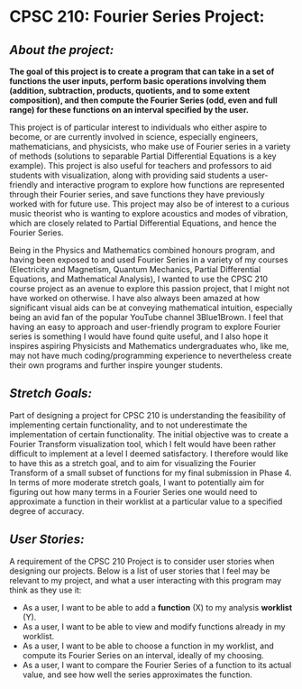 # CPSC 210: Fourier Series Project:

## *About the project:*
**The goal of this project is to create a program that can take in a set of functions the user inputs, perform basic
operations involving them (addition, subtraction, products, quotients, and to some extent composition), and then
compute the Fourier Series (odd, even and full range) for these functions on an interval specified by the user.**

This project is of particular interest to individuals who either aspire to become, or are currently involved in
science, especially engineers, mathematicians, and physicists, who make use of Fourier series in a variety of methods
(solutions to separable Partial Differential Equations is a key example). This project is also useful for teachers and
professors to aid students with visualization, along with providing said students a user-friendly and interactive
program to explore how functions are represented through their Fourier series, and save functions they have previously
worked with for future use. This project may also be of interest to a curious music theorist who is wanting to explore
acoustics and modes of vibration, which are closely related to Partial Differential Equations, and hence the Fourier
Series.

Being in the Physics and Mathematics combined honours program, and having been exposed to and used Fourier Series in a
variety of my courses (Electricity and Magnetism, Quantum Mechanics, Partial Differential Equations, and Mathematical
Analysis), I wanted to use the CPSC 210 course project as an avenue to explore this passion project, that I might not
have worked on otherwise. I have also always been amazed at how significant visual aids can be at conveying mathematical
intuition, especially being an avid fan of the popular YouTube channel 3Blue1Brown. I feel that having an easy to
approach and user-friendly program to explore Fourier series is something I would have found quite useful, and I also
hope it inspires aspiring Physicists and Mathematics undergraduates who, like me, may not have much coding/programming
experience to nevertheless create their own programs and further inspire younger students.

## *Stretch Goals:*
Part of designing a project for CPSC 210 is understanding the feasibility of implementing certain functionality, and to
not underestimate the implementation of certain functionality. The initial objective was to create a Fourier Transform
visualization tool, which I felt would have been rather difficult to implement at a level I deemed satisfactory. I
therefore would like to have this as a stretch goal, and to aim for visualizing the Fourier Transform of a small subset
of functions for my final submission in Phase 4. In terms of more moderate stretch goals, I want to potentially aim for 
figuring out how many terms in a Fourier Series one would need to approximate a function in their worklist at a 
particular value to a specified degree of accuracy.

## *User Stories:*
A requirement of the CPSC 210 Project is to consider user stories when designing our projects. Below is a list of user
stories that I feel may be relevant to my project, and what a user interacting with this program may think as they use
it:

- As a user, I want to be able to add a **function** (X) to my analysis **worklist** (Y).
- As a user, I want to be able to view and modify functions already in my worklist.
- As a user, I want to be able to choose a function in my worklist, and compute its Fourier Series on an interval,
  ideally of my choosing.
- As a user, I want to compare the Fourier Series of a function to its actual value, and see how well the series
  approximates the function.